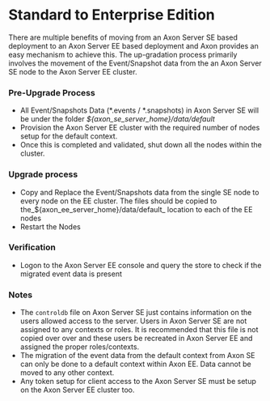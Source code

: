 # Standard to Enterprise Edition

There are multiple benefits of moving from an Axon Server SE based deployment to an Axon Server EE based deployment and Axon provides an easy mechanism to achieve this. The up-gradation process primarily involves the movement of the Event/Snapshot data from the an Axon Server SE node to the  Axon Server EE cluster.

### Pre-Upgrade Process

* All Event/Snapshots Data \(\*.events / \*.snapshots\) in Axon Server SE will be under the folder _${axon\_se\_server\_home}/data/default_
* Provision the Axon Server EE cluster with the required number of nodes setup for the default context.
* Once this is completed and validated, shut down all the nodes within the cluster.

### Upgrade process

* Copy and Replace the Event/Snapshots data from the single SE node to every node on the EE cluster. The files should be copied to the_${axon\_ee\_server\_home}/data/default_ location to each of the EE nodes
* Restart the Nodes

### Verification

* Logon to the Axon Server EE console and query the store to check if the migrated event data is present

### Notes

* The `controldb` file on Axon Server SE just contains information on the users allowed access to the  server. Users in Axon Server SE are not assigned to any contexts or roles. It is recommended that this file is not copied over over and these users be recreated in Axon Server EE and assigned the proper roles/contexts.
* The migration of the event data from the default context from Axon SE can only be done to a default context within Axon EE. Data cannot be moved to any other context.
* Any token setup for client access to the Axon Server SE must be setup on the Axon Server EE cluster too.
